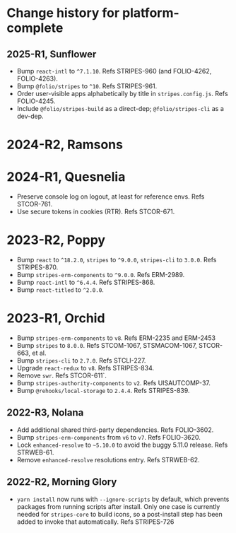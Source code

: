 # Change history for platform-complete

## 2025-R1, Sunflower

* Bump `react-intl` to `^7.1.10`. Refs STRIPES-960 (and FOLIO-4262, FOLIO-4263).
* Bump `@folio/stripes` to `^10`. Refs STRIPES-961.
* Order user-visible apps alphabetically by title in `stripes.config.js`. Refs FOLIO-4245. 
* Include `@folio/stripes-build` as a direct-dep; `@folio/stripes-cli` as a dev-dep.

# 2024-R2, Ramsons

# 2024-R1, Quesnelia

* Preserve console log on logout, at least for reference envs. Refs STCOR-761.
* Use secure tokens in cookies (RTR). Refs STCOR-671.

# 2023-R2, Poppy 

* Bump `react` to `^18.2.0`, `stripes` to `^9.0.0`, `stripes-cli` to `3.0.0`. Refs STRIPES-870.
* Bump `stripes-erm-components` to `^9.0.0`. Refs ERM-2989.
* Bump `react-intl` to `^6.4.4`. Refs STRIPES-868.
* Bump `react-titled` to `^2.0.0`.

# 2023-R1, Orchid

* Bump `stripes-erm-components` to `v8`. Refs ERM-2235 and ERM-2453
* Bump `stripes` to `8.0.0`. Refs STCOM-1067, STSMACOM-1067, STCOR-663, et al.
* Bump `stripes-cli` to `2.7.0`. Refs STCLI-227.
* Upgrade `react-redux` to `v8`. Refs STRIPES-834.
* Remove `swr`. Refs STCOR-611`.
* Bump `stripes-authority-components` to `v2`. Refs UISAUTCOMP-37.
* Bump `@rehooks/local-storage` to `2.4.4`. Refs STRIPES-839.

## 2022-R3, Nolana

* Add additional shared third-party dependencies. Refs FOLIO-3602.
* Bump `stripes-erm-components` from `v6` to `v7`. Refs FOLIO-3620.
* Lock `enhanced-resolve` to `~5.10.0` to avoid the buggy 5.11.0 release. Refs STRWEB-61.
* Remove `enhanced-resolve` resolutions entry. Refs STRWEB-62.

## 2022-R2, Morning Glory
* `yarn install` now runs with `--ignore-scripts` by default, which prevents packages from running scripts after install. Only one case is currently needed for `stripes-core` to build icons, so a post-install step has been added to invoke that automatically. Refs STRIPES-726
